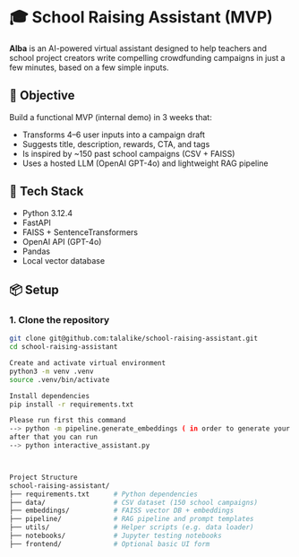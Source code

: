 # 🎓 School Raising Assistant (MVP)

**Alba** is an AI-powered virtual assistant designed to help teachers and school project creators write compelling crowdfunding campaigns in just a few minutes, based on a few simple inputs.

## 🚀 Objective

Build a functional MVP (internal demo) in 3 weeks that:
- Transforms 4–6 user inputs into a campaign draft
- Suggests title, description, rewards, CTA, and tags
- Is inspired by ~150 past school campaigns (CSV + FAISS)
- Uses a hosted LLM (OpenAI GPT-4o) and lightweight RAG pipeline

## 🧰 Tech Stack

- Python 3.12.4
- FastAPI
- FAISS + SentenceTransformers
- OpenAI API (GPT-4o)
- Pandas
- Local vector database

## 📦 Setup

### 1. Clone the repository

```bash
git clone git@github.com:talalike/school-raising-assistant.git
cd school-raising-assistant

Create and activate virtual environment
python3 -m venv .venv
source .venv/bin/activate

Install dependencies
pip install -r requirements.txt

Please run first this command
--> python -m pipeline.generate_embeddings ( in order to generate your embeddings) 
after that you can run 
--> python interactive_assistant.py



Project Structure
school-raising-assistant/
├── requirements.txt      # Python dependencies
├── data/                 # CSV dataset (150 school campaigns)
├── embeddings/           # FAISS vector DB + embeddings
├── pipeline/             # RAG pipeline and prompt templates
├── utils/                # Helper scripts (e.g. data loader)
├── notebooks/            # Jupyter testing notebooks
├── frontend/             # Optional basic UI form

